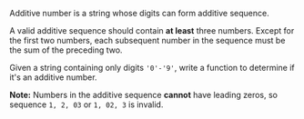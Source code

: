 Additive number is a string whose digits can form additive sequence.

A valid additive sequence should contain **at least** three numbers. Except for the first two numbers, each subsequent number in the sequence must be the sum of the preceding two.

Given a string containing only digits `'0'-'9'`, write a function to determine if it's an additive number.

**Note:** Numbers in the additive sequence **cannot** have leading zeros, so sequence `1, 2, 03` or `1, 02, 3` is invalid.